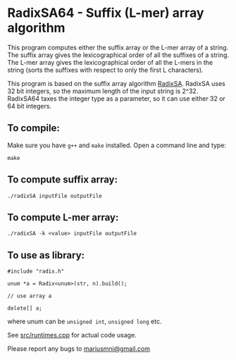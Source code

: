 # RadixSA64 - Suffix (L-mer) array algorithm

This program computes either the suffix array or the L-mer array of a string. The suffix array gives the lexicographical order of all the suffixes of a string. The L-mer array gives the lexicographical order of all the L-mers in the string (sorts the suffixes with respect to only the first L characters).

This program is based on the suffix array algorithm [RadixSA](https://github.com/mariusmni/radixSA). RadixSA uses 32 bit integers, so the maximum length of the input string is 2^32. RadixSA64 taxes the integer type as a parameter, so it can use either 32 or 64 bit integers.


## To compile:

Make sure you have ```g++``` and ```make``` installed. 
Open a command line and type: 

```
make
```

## To compute suffix array:

```
./radixSA inputFile outputFile
```

## To compute L-mer array: 

```
./radixSA -k <value> inputFile outputFile
```

## To use as library:


```
#include "radix.h"
    
unum *a = Radix<unum>(str, n).build();

// use array a

delete[] a;
```

where unum can be `unsigned int`, `unsigned long` etc.

See [src/runtimes.cpp](src/runtimes.cpp) for actual code usage.


Please report any bugs to mariusmni@gmail.com
